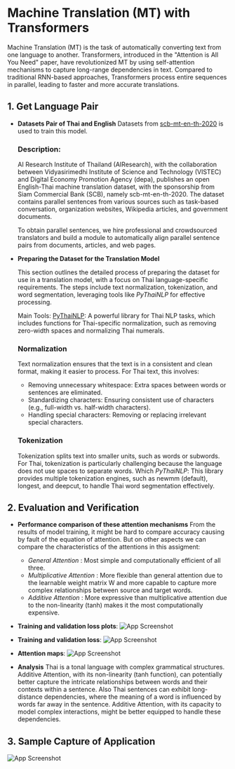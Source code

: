 # Machine Translation (MT) with Transformers
Machine Translation (MT) is the task of automatically converting text from one language to another. Transformers, introduced in the "Attention is All You Need" paper, have revolutionized MT by using self-attention mechanisms to capture long-range dependencies in text.  Compared to traditional RNN-based approaches, Transformers process entire sequences in parallel, leading to faster and more accurate translations.

## 1. Get Language Pair

- **Datasets Pair of Thai and English**
  Datasets from [scb-mt-en-th-2020](https://github.com/vistec-AI/dataset-releases/releases/tag/scb-mt-en-th-2020_v1.0) is used to train this model. 
  ### Description: 
  AI Research Institute of Thailand (AIResearch), with the collaboration between Vidyasirimedhi Institute of Science and Technology (VISTEC) and Digital Economy Promotion Agency (depa), publishes an open English-Thai machine translation dataset, with the sponsorship from Siam Commercial Bank (SCB), namely scb-mt-en-th-2020. The dataset contains parallel sentences from various sources such as task-based conversation, organization websites, Wikipedia articles, and government documents.

  To obtain parallel sentences, we hire professional and crowdsourced translators and build a module to automatically align parallel sentence pairs from documents, articles, and web pages.

- **Preparing the Dataset for the Translation Model**

  This section outlines the detailed process of preparing the dataset for use in a translation model, with a focus on Thai language-specific requirements. The steps include text normalization, tokenization, and word segmentation, leveraging tools like _PyThaiNLP_ for effective processing.

  Main Tools:
  [PyThaiNLP](https://pythainlp.org/dev-docs/api/tokenize.html): A powerful library for Thai NLP tasks, which includes functions for Thai-specific normalization, such as removing zero-width spaces and normalizing Thai numerals.

  ### Normalization
  Text normalization ensures that the text is in a consistent and clean format, making it easier to process. For Thai text, this involves:
    - Removing unnecessary whitespace: Extra spaces between words or sentences are eliminated.
    - Standardizing characters: Ensuring consistent use of characters (e.g., full-width vs. half-width characters).
    - Handling special characters: Removing or replacing irrelevant special characters.

  ### Tokenization
  Tokenization splits text into smaller units, such as words or subwords. For Thai, tokenization is particularly challenging because the language does not use spaces to separate words. Which _PyThaiNLP_: This library provides multiple tokenization engines, such as newmm (default), longest, and deepcut, to handle Thai word segmentation effectively.

## 2. Evaluation  and Verification 

- **Performance comparison of these attention mechanisms**
 From the results of model training, it might be hard to compare accuracy causing by fault of the equation of attention. But on other aspects we can compare the characteristics of the attentions in this assigment:
  - *General Attention* : Most simple and computationally efficient of all three.
  - *Multiplicative Attention* : More flexible than general attention due to the learnable weight matrix W and more capable to capture more complex relationships between source and target words.
  - *Additive Attention* : More expressive than multiplicative attention due to the non-linearity (tanh) makes it the most computationally expensive.

- **Training and validation loss plots**:
  ![App Screenshot](plotloss.png)

- **Training and validation loss**:
  ![App Screenshot](table.png)

- **Attention maps**:
  ![App Screenshot](attentionMap.png)

- **Analysis** 
Thai is a tonal language with complex grammatical structures. Additive Attention, with its non-linearity (tanh function), can potentially better capture the intricate relationships between words and their contexts within a sentence. Also Thai sentences can exhibit long-distance dependencies, where the meaning of a word is influenced by words far away in the sentence. Additive Attention, with its capacity to model complex interactions, might be better equipped to handle these dependencies.


## 3. Sample Capture of Application
  ![App Screenshot](app.png)